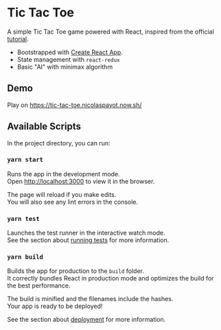 # Tic Tac Toe

A simple Tic Tac Toe game powered with React, inspired from the official [tutorial](https://reactjs.org/tutorial/tutorial.html).

- Bootstrapped with [Create React App](https://github.com/facebook/create-react-app).
- State management with `react-redux`
- Basic "AI" with minimax algorithm

## Demo

Play on https://tic-tac-toe.nicolaspayot.now.sh/

## Available Scripts

In the project directory, you can run:

### `yarn start`

Runs the app in the development mode.<br>
Open [http://localhost:3000](http://localhost:3000) to view it in the browser.

The page will reload if you make edits.<br>
You will also see any lint errors in the console.

### `yarn test`

Launches the test runner in the interactive watch mode.<br>
See the section about [running tests](https://facebook.github.io/create-react-app/docs/running-tests) for more information.

### `yarn build`

Builds the app for production to the `build` folder.<br>
It correctly bundles React in production mode and optimizes the build for the best performance.

The build is minified and the filenames include the hashes.<br>
Your app is ready to be deployed!

See the section about [deployment](https://facebook.github.io/create-react-app/docs/deployment) for more information.
